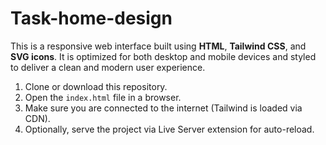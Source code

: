 # Task-home-design


This is a responsive  web interface built using **HTML**, **Tailwind CSS**, and **SVG icons**. It is optimized for both desktop and mobile devices and styled to deliver a clean and modern user experience.
1. Clone or download this repository.
2. Open the `index.html` file in a browser.
3. Make sure you are connected to the internet (Tailwind is loaded via CDN).
4. Optionally, serve the project via Live Server extension for auto-reload.
